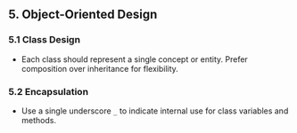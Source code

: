 ## 5. Object-Oriented Design

### 5.1 Class Design
- Each class should represent a single concept or entity. Prefer composition over inheritance for flexibility.

### 5.2 Encapsulation
- Use a single underscore `_` to indicate internal use for class variables and methods.